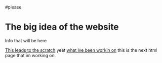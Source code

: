#please
<!DOCTYPE html>
<html lang="en-us">
<html>
<head>
</head>
<h1>The big idea of the website</h1>
<p>Info that will be here</p>
<a href="https://scratch.mit.edu/projects/270680561/">This leads to the scratch</a>
yeet <a href="https://repl.it/@Ilovepancakes/python-interactive-fiction/">what ive been workin on</a>
<a herf="https://dontmember-jonathamorale90710.c9users.io/megalovia.html">this is the next html page that im working on.</a>
<html>
    
